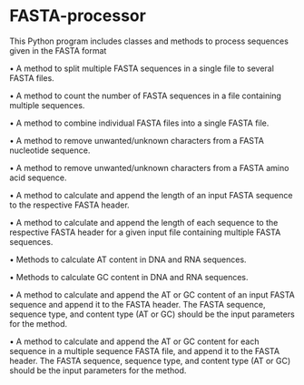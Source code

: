 # FASTA-processor
This Python program includes classes and methods to process sequences given in the FASTA format


•   A method to split multiple FASTA sequences in a single file to several FASTA files.

•   A method to count the number of FASTA sequences in a file containing multiple sequences.

•   A method to combine individual FASTA files into a single FASTA file.

• A method to remove unwanted/unknown characters from a FASTA nucleotide sequence.

• A method to remove unwanted/unknown characters from a FASTA amino acid sequence.

• A method to calculate and append the length of an input FASTA sequence to the respective FASTA header.

• A method to calculate and append the length of each sequence to the respective FASTA header for a given input file containing multiple FASTA sequences.

• Methods to calculate AT content in DNA and RNA sequences.

• Methods to calculate GC content in DNA and RNA sequences.

• A method to calculate and append the AT or GC content of an input FASTA sequence and append it to the FASTA header. The FASTA sequence, sequence type, and content type (AT or GC) should be the input parameters for the method.

• A method to calculate and append the AT or GC content for each sequence in a multiple sequence FASTA file, and append it to the FASTA header. The FASTA sequence, sequence type, and content type (AT or GC) should be the input parameters for the method.
